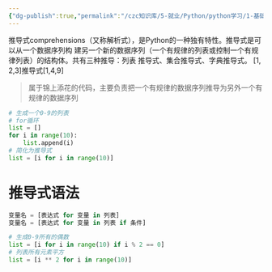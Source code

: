 ```yaml
---
{"dg-publish":true,"permalink":"/czc知识库/5-就业/Python/python学习/1-基础的基础/109-推导式（数据容器）/","dgPassFrontmatter":true,"created":"2024-11-05T15:04:28.431+08:00","updated":"2024-12-08T12:39:45.297+08:00"}
---
```



推导式comprehensions（又称解析式），是Python的一种独有特性。推导式是可以从一个数据序列构
建另一个新的数据序列（一个有规律的列表或控制一个有规律列表）的结构体。共有三种推导：列表
推导式、集合推导式、字典推导式。
[1, 2,3]推导式[1,4,9]

> 属于锦上添花的代码，主要负责把一个有规律的数据序列推导为另外一个有规律的数据序列

```python
# 生成一个0-9的列表
# for循环
list = []
for i in range(10):
	list.append(i)
# 简化为推导式
list = [i for i in range(10)]
```

# 推导式语法
```python
变量名 = [表达式 for 变量 in 列表]
变量名 = [表达式 for 变量 in 列表 if 条件]
```

```python
# 生成0-9所有的偶数
list = [i for i in range(10) if i % 2 == 0]
# 列表所有元素平方
list = [i ** 2 for i in range(10)]
```
